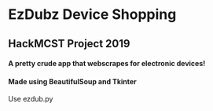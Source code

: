 # EzDubz Device Shopping
## HackMCST Project 2019

#### A pretty crude app that webscrapes for electronic devices! 

#### Made using BeautifulSoup and Tkinter

Use ezdub.py

